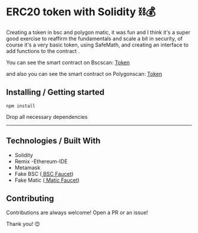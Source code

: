 <h1>ERC20 token with Solidity ⛓💰</h1>

<p>Creating a token in bsc and polygon matic, it was fun and I think it's a super good exercise to reaffirm the fundamentals and scale a bit in security, of course it's a very basic token, using SafeMath, and creating an interface to add functions to the contract .</p>


<p>You can see the smart contract on Bscscan: <a href="https://testnet.bscscan.com/address/0x943c9db7618bebcb1c4fa4ceca0afa48b1c718da#code"> Token </a></p>

<p>and also you can see the smart contract on Polygonscan: <a href="https://mumbai.polygonscan.com/address/0x7386BaF3c1e841552aFcB82F73903F62eB60EfE6"> Token </a>
</p>

<h2> Installing / Getting started </h2>

```
npm install
```  
<p>Drop all necessary dependencies</p>
<hr>

<h2> Technologies / Built With </h2>

- Solidity
- Remix -Ethereum-IDE
- Metamask
- Fake BSC (<a href="https://testnet.binance.org/faucet-smart"> BSC Faucet</a>)
- Fake Matic (<a href="https://faucet.polygon.technology/"> Matic Faucet</a>)


<h2>Contributing</h2>

<p> Contributions are always welcome! Open a PR or an issue!</p>

<p> Thank you! 😊 </p>
